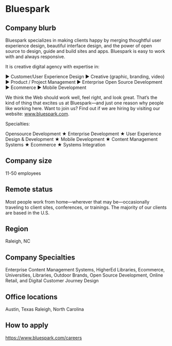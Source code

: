 # Bluespark

## Company blurb
Bluespark specializes in making clients happy by merging thoughtful user experience design, beautiful interface design, and the power of open source to design, guide and build sites and apps. Bluespark is easy to work with and always responsive.

It is creative digital agency with expertise in:

► Customer/User Experience Design
► Creative (graphic, branding, video)
► Product / Project Management
► Enterprise Open Source Development
► Ecommerce
► Mobile Development

We think the Web should work well, feel right, and look great. That’s the kind of thing that excites us at Bluespark—and just one reason why people like working here. Want to join us? Find out if we are hiring by visiting our website: www.bluespark.com.

Specialties:

Opensource Development ★ Enterprise Development  ★ User Experience Design & Development ★ Mobile Development ★ Content Management Systems ★ Ecommerce ★ Systems Integration

## Company size

11-50 employees

## Remote status

Most people work from home—wherever that may be—occasionally traveling to client sites, conferences, or trainings. The majority of our clients are based in the U.S.

## Region

Raleigh, NC

## Company Specialties

Enterprise Content Management Systems, HigherEd Libraries, Ecommerce, Universities, Libraries, Outdoor Brands, Open Source Development, Online Retail, and Digital Customer Journey Design

## Office locations

Austin, Texas
Raleigh, North Carolina

## How to apply

https://www.bluespark.com/careers
